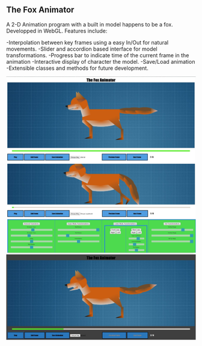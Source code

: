 The Fox Animator
-
A 2-D Animation program with a built in model happens to be a fox. Developped in WebGL.
Features include:

  -Interpolation between key frames using a easy In/Out for natural movements.
  -Slider and accordion based interface for model transformations.
  -Progress bar to indicate time of the current frame in the animation
  -Interactive display of character the model.
  -Save/Load animation
  -Extensible classes and methods for future development.
  
![alt text](screenshots/ss1.JPG "")
![alt text](screenshots/ss2.JPG "")
![alt text](screenshots/ss3.JPG "")
